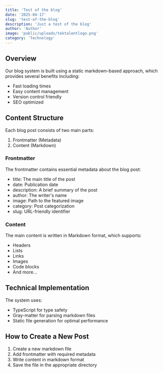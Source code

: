 ```yaml
---
title: 'Test of the blog'
date: '2025-04-17'
slug: 'test-of-the-blog'
description: 'Just a test of the blog'
author: 'Author'
image: 'public/uploads/tektalentlogo.png'
category: 'Technology'
---
```


## Overview

Our blog system is built using a static markdown-based approach, which provides several benefits including:

- Fast loading times
- Easy content management
- Version control friendly
- SEO optimized

## Content Structure

Each blog post consists of two main parts:

1. Frontmatter (Metadata)
2. Content (Markdown)

### Frontmatter

The frontmatter contains essential metadata about the blog post:

- title: The main title of the post
- date: Publication date
- description: A brief summary of the post
- author: The writer's name
- image: Path to the featured image
- category: Post categorization
- slug: URL-friendly identifier

### Content

The main content is written in Markdown format, which supports:

- Headers
- Lists
- Links
- Images
- Code blocks
- And more...

## Technical Implementation

The system uses:

- TypeScript for type safety
- Gray-matter for parsing markdown files
- Static file generation for optimal performance

## How to Create a New Post

1. Create a new markdown file
2. Add frontmatter with required metadata
3. Write content in markdown format
4. Save the file in the appropriate directory
